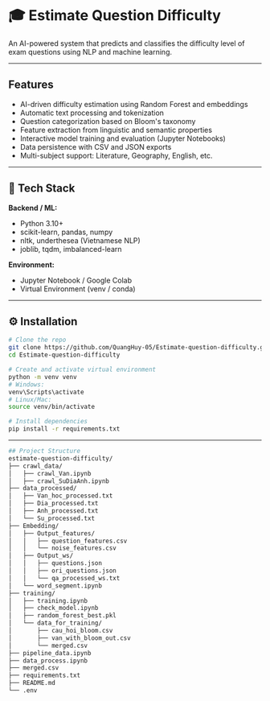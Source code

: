 # 🎓 Estimate Question Difficulty

An AI-powered system that predicts and classifies the difficulty level of exam questions using NLP and machine learning.

---

## Features


- AI-driven difficulty estimation using Random Forest and embeddings  
- Automatic text processing and tokenization  
- Question categorization based on Bloom's taxonomy  
- Feature extraction from linguistic and semantic properties  
- Interactive model training and evaluation (Jupyter Notebooks)  
- Data persistence with CSV and JSON exports  
- Multi-subject support: Literature, Geography, English, etc.
---

## 🧰 Tech Stack

**Backend / ML:**
- Python 3.10+
- scikit-learn, pandas, numpy
- nltk, underthesea (Vietnamese NLP)
- joblib, tqdm, imbalanced-learn

**Environment:**
- Jupyter Notebook / Google Colab
- Virtual Environment (venv / conda)

---

## ⚙️ Installation

```bash
# Clone the repo
git clone https://github.com/QuangHuy-05/Estimate-question-difficulty.git
cd Estimate-question-difficulty

# Create and activate virtual environment
python -m venv venv
# Windows:
venv\Scripts\activate
# Linux/Mac:
source venv/bin/activate

# Install dependencies
pip install -r requirements.txt

```
---
```bash
## Project Structure
estimate-question-difficulty/
├── crawl_data/
│   ├── crawl_Van.ipynb
│   ├── crawl_SuDiaAnh.ipynb
├── data_processed/
│   ├── Van_hoc_processed.txt
│   ├── Dia_processed.txt
│   ├── Anh_processed.txt
│   └── Su_processed.txt
├── Embedding/
│   ├── Output_features/
│   │   ├── question_features.csv
│   │   └── noise_features.csv
│   ├── Output_ws/
│   │   ├── questions.json
│   │   ├── ori_questions.json
│   │   └── qa_processed_ws.txt
│   └── word_segment.ipynb
├── training/
│   ├── training.ipynb
│   ├── check_model.ipynb
│   ├── random_forest_best.pkl
│   └── data_for_training/
│       ├── cau_hoi_bloom.csv
│       ├── van_with_bloom_out.csv
│       └── merged.csv
├── pipeline_data.ipynb
├── data_process.ipynb
├── merged.csv
├── requirements.txt
├── README.md
└── .env

